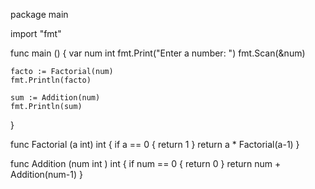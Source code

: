 package main 

import "fmt"

func main () {
	var num int 
	fmt.Print("Enter a number: ")
	fmt.Scan(&num)

	facto := Factorial(num)
	fmt.Println(facto)

	sum := Addition(num)
	fmt.Println(sum)
}


func Factorial (a int) int {
	if a == 0 {
		return 1
	}
	return a * Factorial(a-1)
}

func Addition (num int ) int {
	if num == 0 {
		return 0
	}
	return num + Addition(num-1)
}